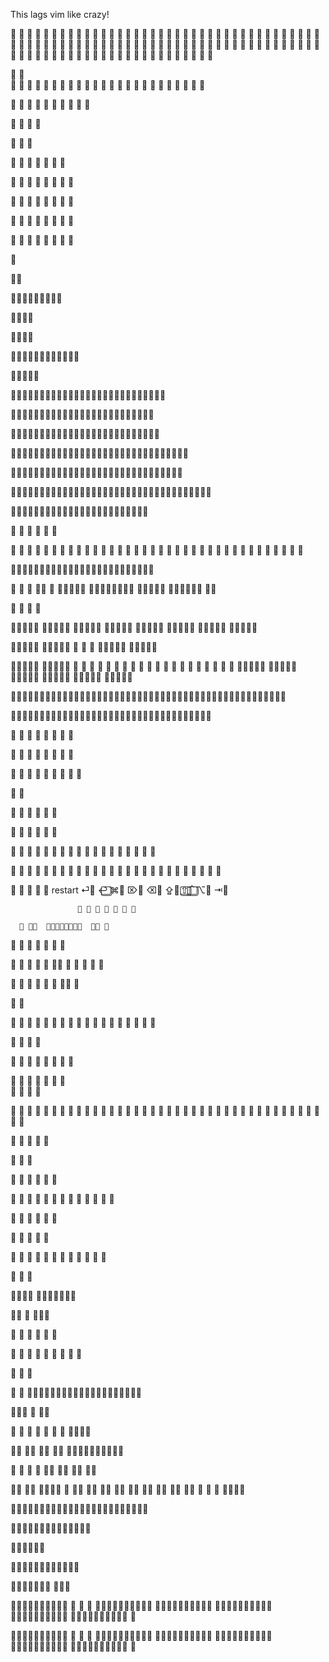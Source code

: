 This lags vim like crazy!

  􀈂 􀈃 􀈄 􀈅 􀈆 􀈇 􀈈 􀈉
  􀈊 􀈋 􀈌 􀈍 􀈎 􀈏 􀓨 􀤑 􀦇 􀈐 
  􀒋 􀉥 􀉦 􀉧 􀧚          􀓩 􀣳 
   􀈑 􀈒 􀈓 􀈔 􀜧 􀜨
 􀈕 􀈖 􀈗 􀈘
 􀈙 􀈚 􀈛 􀈜 􀧆 􀧇 􀈝 􀈞 
 􀣕 􀣖 􀣍 􀣎 􀤰 􀤱 􀬔 􀬕
 􀈟 􀈠 􀈡 􀈢 
 􀈣 􀈤 􀒌 􀒍 
 􀈥 􀈦 
 􀈧 􀈨 
 􀈩 􀈪 
 􀈫 􀈬 
 􀤂 􀤃
 􀩎 􀩒
 􀩏 􀩓 
 􀩐 􀩔 
 􀩑 􀩕
 􀩬 􀩭
 􀪹 􀪺
 􀩮 􀩯 
 􀤜 􀤝
 􀥾 􀨪
 􀤄 􀤅
 􀨤 􀨥
 􀈭 􀈮
 􀈯 􀈰
 􀈱 􀈲 
 􀈳 􀈴 
 􀈵 􀈶

 􀈹 􀈺            
 􀈷 􀣗    􀈸 􀣘 
 􀩚 􀩴 􀢍 􀩛 􀩵 􀢎
 􀈻 􀈽 􀈿 􀈼 􀈾 􀉀 􀤧
 􀉁 􀉃 􀫶 􀉂 􀉄 
 􀫵 􀫷 

 􀉅 􀦊
 􀉆 􀥨
 􀉇 􀦋
 􀳼 􀳽
 􀥜 􀦌

 􀩳
 􀩼 􀪏
 􀕹

 􀧵 􀓕 􀣙

 􀒎 􀒏
 􀉉 􀉊 􀉋 􀧞 􀮝

 􀉌 􀉍 􀉎 􀉏
 􀰚 􀰛 􀰜 􀰝
 
 􀉐 􀉑 􀉒 􀉓
 􀰞 􀰟 􀰠 􀰡
 
 􀉔 􀉕 􀉖 􀉗
 􀰢 􀰣 􀰤 􀰥
 
 􀉘 􀒐 􀰦 􀰧
 􀉙 􀒑 􀰨 􀰩

 􀺎 

􀇾􀇿

􀛣􀛤􀚕􀚖􁀸􁀹􀾙􀥰􀥱



􀖄􀖅􀙠􀙡

􀄦􀄧􀄤􀄥


􀓄􀓅􀓂􀓃􀁪􀁬􀁦􀁨􀃺􀃼􀃶􀃸

􀕧􀕨􀸓􀕬􀕭






􀟈􀟉􁇡􁇢􁀃􁀄􁀅􁀆􀾗􀟊􀟋􁀇􁀈􁀼􁀽􀝝􀝞􁀉􁀊􁀾􁀿􀶺􀶻􁀋􁀌􁀺􁀻






􀋉􀋊􀋍􀋎􀤔􀤕􁙌􀋡􀋢􀦫􀦬􀬸􀢿􀣀􀍟􀣋􀣌􀥎􀥏􀫎􀫏􀍠􀍡􀍢􀠩









􀍺􀍻􁎴􁎵􀪐􀪑􀬗􀍼􁝊􁝋􁐗􀍽􀓓􀓧􁐘􁐙􁰉􁐚􀍾􁐛􀬧􀎌􀠕􀫐􀰬􂀙












􀜊􀌆􁚊􁵤􁚌􀐗􀰗􁐄􁿌􀐘􀐙􀬨􀳴􀐚􀐛􀟄􀟅􀳇􀳈􀳋􀳌􀐜􀐝􀰳􀰴􀐞􀐟􀐠􀧏􀐩􂇏












􀐫􀐬􁙜􁙝􀐭􀐮􀐯􀐰􁂥􁖫􁖬􀐱􁹠􀣔􀱨􀯛􀧸􀧹􀩄􀩅􀩆􀩇􁾰􁾱􁾲􁾳􁾴􁾵􁸞􁸟















􀐷􀐸􀯭􁸼􀯮􀯯􁉽􁋼􁉼􁋽􁋛􁋜􀯰􁌅􀯱􀯲􀯳􀳃􀳄􀡓􀡔􀐾􀐿􀭧􀑀􀜋􀑁􁣃􀮋􁓓􀮌􀮞􀮟􀑂􀘞













􀬚􀭭􀭮􁑡􀒱􀠌􀞍􀡠􀞐􀡛􀞑􀞖􀞏􁺟􁺠􂁟􀠉􀟦􀠊􀟧􀓗􀓜􀠍􀠎












􀛨
􀺸
􀺶
􀛩
􀛪
􀢋

􁙠
􀷾
􁙕
􀭞
􀋲
􀋱
􀢽
􀋳
􀋴
􀣩
􀋵
􀋶
􀝿
􀞀
􁖖
􀋷
􀋽
􀋾
􁘿
􁙀
􀋿
􀌀
􀌁
􀌂
􀌃
􀌄
􀌅
􁉀
􁉁
􀧎
􀵫
􀵬
􁖭
􀬉
􀌇
􀜓










􀅏􀵷􀵿􀅐􀅒􀅑􀓢􀓡􀥊􀅯􀅰􀅓􀅔􀅕􀅖􀅗􀅘􀅙􀅪􀅫􀘾􀅮􀅱􁂷􁂸





􀙚
􀸏
􀡅    􀤘􀤙
􁇵
􀆃􀁚􀁛􀃪􀃫
􀆄􀁠􀁡􀃰􀃱􀢃􀢄􀒉
􀆅􀁢􀁣􀃲􀃳
􀅼􀁌􀃜􀏇􀡪􀡿
􀛺􀍶


􀆐
􀆑
􀆒
􀆓

􀄪􀁺􀁻􀄊􀄋
􀄫􀁼􀁽􀄌􀄍
􀄨􀁶􀁷􀄆􀄇
􀄩􀁸􀁹􀄈􀄉
􀄮􀂂􀂃􀄒􀄓
􀄯􀂄􀂅􀄔􀄕
􀄰􀂆􀂇􀄖􀄗
􀄱􀂈􀂉􀄘􀄙


􀆉􀁲􀁳􀄂􀄃
􀆊􀁴􀁵􀄄􀄅
􀆋
􀆌
􀆏
􀆇􀁮􀁯􀃾􀃿
􀆈􀁰􀁱􀄀􀄁

􀄭􀂀􀂁􀄐􀄑
􀄬􀁾􀁿􀄎􀄏
􁽧 􁽨 􁽩 􁽪 􁽫 
􁾒 􁾓 􁾔 􁾕 􁾖 
􀧐
􀬑
􀄸
􀄴
􀄹
􀄵
􀄳
􀄲
􀄷
􀄶
􀄼􀂎􀂏􀄞􀄟
􀄽􀂐􀂑􀄠􀄡
􀄺􀂊􀂋􀄚􀄛
􀄻􀂌􀂍􀄜􀄝
􀄾􀑾􀑿􀒀􀒁
􀑹􀑺􀑻􀑼􀑽


















􀄿􀅃􀓆􀓇􂅏􂅐􀅀􀅄􀓈􀓉􂅑􂅒􀅁􀅅􀓊􀓋􂅓􂅔􁂊􁂌􁂍􂅕􂅖􀅂􀅆􀓌􀓍􂅗􂅘􁂎􁂐􁂑􂅙􂅚􀚋􀚌􀚍􀚎􀅈􀚁􀚂􂅛􂅜􀅉􀚃􀚄􂅟􂅠













􀅊􀧛􀧜􂄿􂅀􂄝􂄞􂄟􂅃􂅄􀅋􀫞􀫟􂅇􂅈􂄧􂄨􂄩􂅋􂅌􀅇􁂆􁂇􀅌􀊯􀖊􀖋􀢤􁐂􀤖􀙛􀙞􀙟􀟷􀟸

























 􀉜 􀉝
 􀉚 􀉛
 􀤦 􀥅
 􀬒 􀬓
 
 􀤞 􀤟
 􀫕 􀫖
 􀫗 􀫘
 􀤠 􀤡

 􀉞 􀉟 􀉠 􀉡
 􀟍 􀟎
 􀛯
 􀫓 􀫔

 􀪃 􀪄

 􀉢 􀒔 􀒕 􀢏 􀒖 􀥪 

 􀒠 􀒡
 􀉣 􀥕 􀉤
 􀉨

 􀉩 􀉪 􀯑 􀯒 􀯓 􀯧 􀯨 􀯩
 􀜕 􀜖
 􀜗 􀜘
 􀪼 􀪽
 􀉫 􀉬
 􀝊  􀝋 

 􀓣 􀓤 
 􀠃 􀠄 
 􀉭 􀉮 􀉯 􀉰 􀉱 􀉲 
 􀉳 􀉴 􀉵 􀉶 􀭽 􀭾 􀉷 􀉸 
 􀉹 􀉺 􀏻 􀏼 􀓥 􀓦 􀦎 􀦏 
 
 􀩿 􀪀 􀪁 􀪂
 􀣨 restart
             ⏎⃣  ↩︎⃣  ⌘⃣  ⌦⃣  ⌫⃣  ⇪⃣  ⇧⃣  ⌃⃣  ⌥⃣  ⇥⃣ 

                   􀆔 􀆗 􀆛 􀆡 􀆝 􀆍 􀆕  

      􀩲 􁅥􁆬  􁟏􁟐􁟑􁟒􁟖􁟗􁟘􁟙  􁛽􁛾 􁁺 

 􀆙 􀆗 􀆛  􀥌
 􀆚 􀆘 􀆜 

 􀆡 􀆝 􀆕 􀆔 􀆛  􀆪􀆖 􀆞 􀆢 􀝯 􀆪 􀤆

 􀆧 􀯆  􀜚 􀪒 􀆨 􀥣 􀥤􀥥 􀥦 

 􀯝 􁆭 

􀊃 􀊅 􀛶 􀊇 􀊉 􀊋 􀊍 􀊏 􀊑 􀊓 􀩨 􀩪 􀊝 􀵉 􀊞 􀵋 􀊟 􀵍 

 􀆫 􀆭 
  􀆬 􀆮

 􀆱 􀆲 
   􀆳 􀆴
 􀆵 􀆶
  􀆷 􀆸 

 􀖃 􀫸 􀆿 􀆹 􀆻 􀆽 􀇀  
          􀆺 􀆼 􀆾 􀇁 

 􀇂 􀇃 􀇄 􀇅 􀇆 􀇇 􀇈 􀇉 􀇊 􀇋 
      􀇌 􀇍 􀇎 􀇏 􀇐 􀇑
     􀇒 􀇓 􀇞 􀇟
   􀇔 􀇕 􀇖 􀇗 􀇘 􀇙 􀇚 􀇛 􀇜 􀇝
           􀇠 􀇡 􀇢 􀇣
 􀇤 􀇦 􀇥 􀇧 􀇨 􀇩

 􀇪 􀦜 􀇫 􀇬 􁗄

 􀴾 􀴿 􀵀 

 􀙕 􀙖
 􀙬 􀙭
 􀇭 􀇮

 􀇰 􀫌 􀭅 􀮐 􀭆 􀭇 􀭈 􀯪 􀱢 􀫍 􀣠 􀣡 􀮴 

 􀇳 􀫒 􀓖 􀣭  􀞹 􀞺 

 􀇴 􀚅  􀇵  􀚇  􀇶 
 
 􀚸 􀛝 􀛞 􀚹 􀚺 􀛟 􀛠 􀚻 􀚼 􀛡 􀛢 􀣺




 􀇯 􀇱 􀇲 


􀊫􀊬􀊭􂈂 􀊮􀥩􀭥􁇥􁈟􀊰􀊲



 􀇥􁠂
 􀇧 􀠑􀠒􁹡

 􀊇 􀊉 􀊋 􀯠 􀵏 􀵐

 􀊠 􁜊 􁜌 􀊢 􀌊 􀊤 􀊦 􀊨 􀾏 

􀑪 􀑬 􀫀

􀣁 􁣛 􀍿􀎀􀶰􀶱􀎁􀎂􀎃􀎄􀎅􀎆􀎇􀎈􀎉􀎊􀘤􀘥􀘦􀘧􀘨􀘩


􀫰􀫱􁹫 􁹬 􀍸􀍹

􁹢 􁹪 􁹤 􁹥 􁹧 􁷟 􁹨 􀀀􀀁􀻃􀻄


􀀂􁹭 􀀃􁹮 􀪗􁹯 􀪖􁹰 􀝜􀍷􀕩􀕪􀕫􀢊􁅃􀓞􀧒􀧙

􀺇 􀺈
􀺉 􀺊
􀞾􀞿
􀇸􀇹
􀬎􀬏
􀙢􀙣


􀂒􀂓
􀣦􀣧
􀚓􀚔􀪛􀪚
􀾘
􀏠􀘜
􀕰􀕱
􀕮􀕯
􀕲􀕳
􀡗􀡘
􁒠􁒡
􁒢􁒣
􁒤􁒥
􁊓􀓔
􀧑
􀴥
􀭉
􀕴􀕵􀧺􀧻


􀐅􀐆􁙰􁙱􀫝􀴨􀴩􁚍􁚎􀰙􀯇􁄻􀐇􀐈􀐉􀐊􀭘􀭙􀭚􀭛􀭜􀭝􀐋􀐌









􀦲􀦳􀦴􀦵􀦶􀦷􀦸􀦹􀦺􀦻􀦼􀓙􀤲􀓚

􀣮􀣯􀪵􀪶􀩢􀫴



􀑋􀑌􀑍􀑎􀯴􀯵􀮵􀮶􀺾􀻀􀿨􀿩


􀑏􀑐􁂠􁂡􀿫􀿪􁰏 􀭨􀑑􀑒














􀀸􀀺􀀼􀀾􀁀􀁂􀁄􀁆􀁈􀁊
        􀘗  􀑱    􀑳
􀓫􀓬􀓭􀓮􀓯􀓰􀓱􀓲􀓳􀓴
􀓵􀓶􀓷􀓸􀓹􀓺􀓻􀓼􀓽􀓾
􀓿􀔀􀔁􀔂􀔃􀔄􀔅􀔆􀔇􀔈
􀔉􀘠􀚗􀚙􀚛􀚝􀚟􀚡􀚣􀚥
􀚧􀚩􀚫􀚭􀚯􀚱􀚳􀚵􀚷􀚹
􀚻

􀃈􀃊􀃌􀃎􀃐􀃒􀃔􀃖􀃘􀃚
        􀘙  􀑵    􀑷
􀔩􀔪􀔫􀔬􀔭􀔮􀔯􀔰􀔱􀔲
􀔳􀔴􀔵􀔶􀔷􀔸􀔹􀔺􀔻􀔼
􀔽􀔾􀔿􀕀􀕁􀕂􀕃􀕄􀕅􀕆
􀕇􀘢􀚽􀚿􀛁􀛃􀛅􀛇􀛉􀛋
􀛍􀛏􀛑􀛓􀛕􀛗􀛙􀛛􀛝􀛟
􀛡
